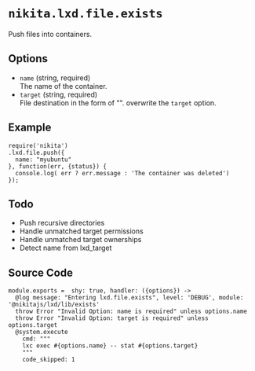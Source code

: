 
# `nikita.lxd.file.exists`

Push files into containers.

## Options

* `name` (string, required)   
  The name of the container.
* `target` (string, required)   
  File destination in the form of "<path>".
  overwrite the `target` option.

## Example

```
require('nikita')
.lxd.file.push({
  name: "myubuntu"
}, function(err, {status}) {
  console.log( err ? err.message : 'The container was deleted')
});

```

## Todo

* Push recursive directories
* Handle unmatched target permissions
* Handle unmatched target ownerships
* Detect name from lxd_target

## Source Code

    module.exports =  shy: true, handler: ({options}) ->
      @log message: "Entering lxd.file.exists", level: 'DEBUG', module: '@nikitajs/lxd/lib/exists'
      throw Error "Invalid Option: name is required" unless options.name
      throw Error "Invalid Option: target is required" unless options.target
      @system.execute
        cmd: """
        lxc exec #{options.name} -- stat #{options.target}
        """
        code_skipped: 1
